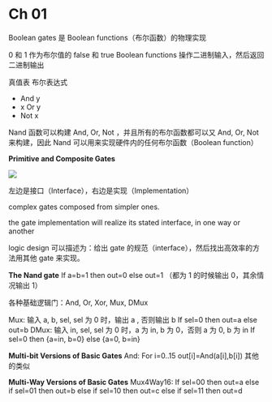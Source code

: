 # Ch 01
Boolean gates 是 Boolean functions（布尔函数）的物理实现

0 和 1 作为布尔值的 false 和 true
Boolean functions 操作二进制输入，然后返回二进制输出

真值表
布尔表达式

- And y
- x Or y
- Not x

Nand 函数可以构建 And, Or, Not ，并且所有的布尔函数都可以又 And, Or, Not 来构建，因此 Nand 可以用来实现硬件内的任何布尔函数（Boolean function）

**Primitive and Composite Gates**

![](https://d2mxuefqeaa7sj.cloudfront.net/s_909085AFB8C4A0D7DF7B6E84B52606072D63F322B4D6012830D87F0634A180A6_1527330088238_Screen+Shot+2018-05-26+at+18.21.06.png)


左边是接口（Interface），右边是实现（Implementation）

complex gates composed from simpler ones.

the gate implementation will realize its stated interface, in one way or another

logic design 可以描述为：给出 gate 的规范（interface），然后找出高效率的方法用其他 gate 来实现。

**The Nand gate**
If a=b=1 then out=0 else out=1 （都为 1 的时候输出 0，其余情况输出 1）

各种基础逻辑门：And, Or, Xor, Mux, DMux

Mux: 输入 a, b, sel, sel 为 0 时，输出 a , 否则输出 b If sel=0 then out=a else out=b
DMux: 输入 in, sel, sel 为 0 时，a 为 in, b 为 0，否则 a 为 0, b 为 in If sel=0 then {a=in, b=0} else {a=0, b=in}

**Multi-bit Versions of Basic Gates**
And: For i=0..15 out[i]=And(a[i],b[i])
其他的类似


**Multi-Way Versions of Basic Gates**
Mux4Way16: If sel=00 then out=a else if sel=01 then out=b else if sel=10 then out=c else if sel=11 then out=d


